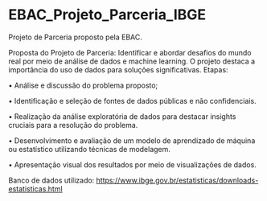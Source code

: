 # EBAC_Projeto_Parceria_IBGE
Projeto de Parceria proposto pela EBAC.

Proposta do Projeto de Parceria:
Identificar e abordar desafios do mundo real por meio de análise de dados e machine learning. O projeto destaca a importância do uso de dados para soluções significativas.
Etapas:

•	Análise e discussão do problema proposto;

•	Identificação e seleção de fontes de dados públicas e não confidenciais.

•	Realização da análise exploratória de dados para destacar insights cruciais para a resolução do problema.

•	Desenvolvimento e avaliação de um modelo de aprendizado de máquina ou estatístico utilizando técnicas de modelagem.

•	Apresentação visual dos resultados por meio de visualizações de dados.

Banco de dados utilizado: https://www.ibge.gov.br/estatisticas/downloads-estatisticas.html
